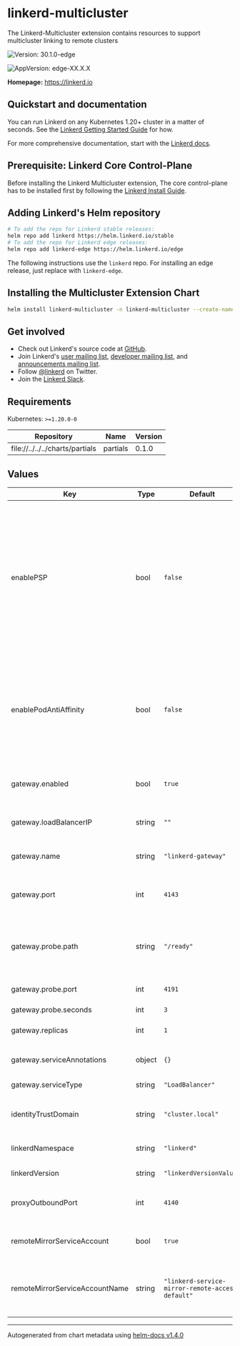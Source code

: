 # linkerd-multicluster

The Linkerd-Multicluster extension contains resources to support multicluster
linking to remote clusters

![Version: 30.1.0-edge](https://img.shields.io/badge/Version-30.1.0--edge-informational?style=flat-square)

![AppVersion: edge-XX.X.X](https://img.shields.io/badge/AppVersion-edge--XX.X.X-informational?style=flat-square)

**Homepage:** <https://linkerd.io>

## Quickstart and documentation

You can run Linkerd on any Kubernetes 1.20+ cluster in a matter of seconds. See
the [Linkerd Getting Started Guide][getting-started] for how.

For more comprehensive documentation, start with the [Linkerd
docs][linkerd-docs].

## Prerequisite: Linkerd Core Control-Plane

Before installing the Linkerd Multicluster extension, The core control-plane has
to be installed first by following the [Linkerd Install
Guide](https://linkerd.io/2/tasks/install/).

## Adding Linkerd's Helm repository

```bash
# To add the repo for Linkerd stable releases:
helm repo add linkerd https://helm.linkerd.io/stable
# To add the repo for Linkerd edge releases:
helm repo add linkerd-edge https://helm.linkerd.io/edge
```

The following instructions use the `linkerd` repo. For installing an edge
release, just replace with `linkerd-edge`.

## Installing the Multicluster Extension Chart

```bash
helm install linkerd-multicluster -n linkerd-multicluster --create-namespace linkerd/linkerd-multicluster
```

## Get involved

* Check out Linkerd's source code at [GitHub][linkerd2].
* Join Linkerd's [user mailing list][linkerd-users], [developer mailing
  list][linkerd-dev], and [announcements mailing list][linkerd-announce].
* Follow [@linkerd][twitter] on Twitter.
* Join the [Linkerd Slack][slack].

[cncf]: https://www.cncf.io/
[getting-started]: https://linkerd.io/2/getting-started/
[linkerd2]: https://github.com/linkerd/linkerd2
[linkerd-announce]: https://lists.cncf.io/g/cncf-linkerd-announce
[linkerd-dev]: https://lists.cncf.io/g/cncf-linkerd-dev
[linkerd-docs]: https://linkerd.io/2/overview/
[linkerd-users]: https://lists.cncf.io/g/cncf-linkerd-users
[slack]: http://slack.linkerd.io
[twitter]: https://twitter.com/linkerd

## Requirements

Kubernetes: `>=1.20.0-0`

| Repository | Name | Version |
|------------|------|---------|
| file://../../../charts/partials | partials | 0.1.0 |

## Values

| Key | Type | Default | Description |
|-----|------|---------|-------------|
| enablePSP | bool | `false` | Create Roles and RoleBindings to associate this extension's ServiceAccounts to the control plane PSP resource. This requires that `enabledPSP` is set to true on the control plane install. Note PSP has been deprecated since k8s v1.21 |
| enablePodAntiAffinity | bool | `false` | Enables Pod Anti Affinity logic to balance the placement of replicas across hosts and zones for High Availability. Enable this only when you have multiple replicas of components. |
| gateway.enabled | bool | `true` | If the gateway component should be installed |
| gateway.loadBalancerIP | string | `""` | Set loadBalancerIP on gateway service |
| gateway.name | string | `"linkerd-gateway"` | The name of the gateway that will be installed |
| gateway.port | int | `4143` | The port on which all the gateway will accept incoming traffic |
| gateway.probe.path | string | `"/ready"` | The path that will be used by remote clusters for determining whether the gateway is alive |
| gateway.probe.port | int | `4191` | The port used for liveliness probing |
| gateway.probe.seconds | int | `3` |  |
| gateway.replicas | int | `1` | Number of replicas for the gateway pod |
| gateway.serviceAnnotations | object | `{}` | Annotations to add to the gateway service |
| gateway.serviceType | string | `"LoadBalancer"` | Service Type of gateway Service |
| identityTrustDomain | string | `"cluster.local"` | Identity Trust Domain of the certificate authority |
| linkerdNamespace | string | `"linkerd"` | Namespace of linkerd installation |
| linkerdVersion | string | `"linkerdVersionValue"` | Control plane version |
| proxyOutboundPort | int | `4140` | The port on which the proxy accepts outbound traffic |
| remoteMirrorServiceAccount | bool | `true` | If the remote mirror service account should be installed |
| remoteMirrorServiceAccountName | string | `"linkerd-service-mirror-remote-access-default"` | The name of the service account used to allow remote clusters to mirror local services |

----------------------------------------------
Autogenerated from chart metadata using [helm-docs v1.4.0](https://github.com/norwoodj/helm-docs/releases/v1.4.0)

